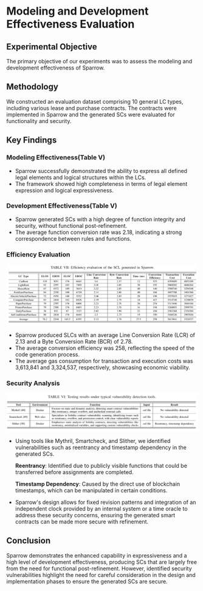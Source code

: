 # Modeling and Development Effectiveness Evaluation

## Experimental Objective
The primary objective of our experiments was to assess the modeling and development effectiveness of Sparrow.

## Methodology
We constructed an evaluation dataset comprising 10 general LC types, including various lease and purchase contracts. The contracts were implemented in Sparrow and the generated SCs were evaluated for functionality and security.


## Key Findings

### Modeling Effectiveness(Table V)
- Sparrow successfully demonstrated the ability to express all defined legal elements and logical structures within the LCs.
- The framework showed high completeness in terms of legal element expression and logical expressiveness.

### Development Effectiveness(Table V)
- Sparrow generated SCs with a high degree of function integrity and security, without functional post-refinement.
- The average function conversion rate was 2.18, indicating a strong correspondence between rules and functions.

### Efficiency Evaluation
![efficiency_eval](../picture/tableVII.png)
- Sparrow produced SLCs with an average Line Conversion Rate (LCR) of 2.13 and a Byte Conversion Rate (BCR) of 2.78.
- The average conversion efficiency was 258, reflecting the speed of the code generation process.
- The average gas consumption for transaction and execution costs was 3,613,841 and 3,324,537, respectively, showcasing economic viability.

### Security Analysis
![sec_eval](../picture/tableVI.png)
- Using tools like Mythril, Smartcheck, and Slither, we identified vulnerabilities such as reentrancy and timestamp dependency in the generated SCs.
  
   **Reentrancy**: Identified due to publicly visible functions that could be transferred before assignments are completed.
  
   **Timestamp Dependency**: Caused by the direct use of blockchain timestamps, which can be manipulated in certain conditions.
  
- Sparrow's design allows for fixed revision patterns and integration of an independent clock provided by an internal system or a time oracle to address these security concerns, ensuring the generated smart contracts can be made more secure with refinement.

## Conclusion
Sparrow demonstrates the enhanced capability in expressiveness and a high level of development effectiveness, producing SCs that are largely free from the need for functional post-refinement. However, identified security vulnerabilities highlight the need for careful consideration in the design and implementation phases to ensure the generated SCs are secure.
